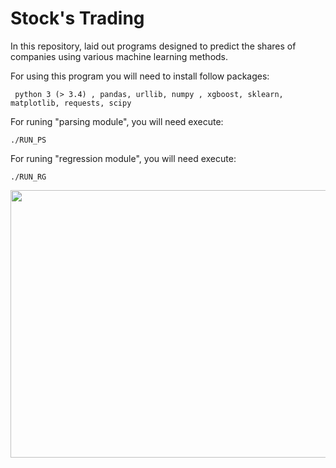 # Stock's Trading

   In this repository, laid out programs designed to predict the shares of companies using various machine learning methods.
 
 For using this program you will need to install follow packages:
 
     python 3 (> 3.4) , pandas, urllib, numpy , xgboost, sklearn, matplotlib, requests, scipy
          
For runing "parsing module", you will need execute:

    ./RUN_PS
   
For runing "regression module", you will need execute:

    ./RUN_RG
  

<a href="url"><img src="https://user-images.githubusercontent.com/48961982/55275391-6b787680-52f6-11e9-8b2b-18e1295e8bd1.png" align="justify" height="428" width="628" ></a>

